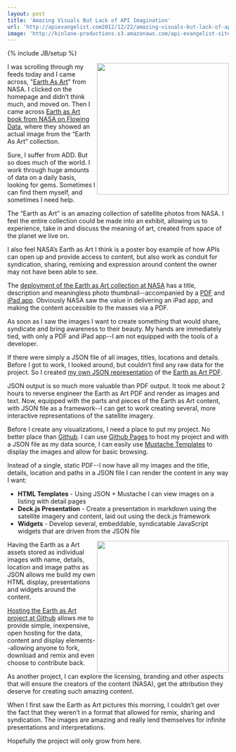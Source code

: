 ```yaml
---
layout: post
title: 'Amazing Visuals But Lack of API Imagination'
url: 'http://apievangelist.com2012/12/22/amazing-visuals-but-lack-of-api-imagination/'
image: 'http://kinlane-productions.s3.amazonaws.com/api-evangelist-site/blog/great-salt-desert.jpeg'
---
```

{% include JB/setup %}
<p>
     <a href="http://kinlane.github.com/earth-as-art/index.html" target="_blank"><img src="https://s3.amazonaws.com/kinlane-productions/earth-as-art/desolation-canyon.jpeg"  width="300" align="right" /></a>
</p>
<p>
     I was scrolling through my feeds today and I came across, "<a href="http://www.nasa.gov/connect/ebooks/earth_art_detail.html">Earth As Art</a>" from NASA. I clicked on the homepage and didn’t think much, and moved on. Then I came across <a href="http://flowingdata.com/2012/12/21/earth-as-art-from-nasa/">Earth as Art book from NASA on Flowing Data</a>, where they showed an actual image from the “Earth As Art” collection.
</p>
<p>
     Sure, I suffer from ADD. But so does much of the world. I work through huge amounts of data on a daily basis, looking for gems. Sometimes I can find them myself, and sometimes I need help.
</p>
<p>
     The “Earth as Art” is an amazing collection of satellite photos from NASA. I feel the entire collection could be made into an exhibit, allowing us to experience, take in and discuss the meaning of art, created from space of the planet we live on.
</p>
<p>
     I also feel NASA’s Earth as Art I think is a poster boy example of how APIs can open up and provide access to content, but also work as conduit for syndication, sharing, remixing and expression around content the owner may not have been able to see.
</p>
<p>
     The <a href="http://www.nasa.gov/connect/ebooks/earth_art_detail.html">deployment of the Earth as Art collection at NASA</a> has a title, description and meaningless photo thumbnail--accompanied by a <a href="http://www.nasa.gov/pdf/703154main_earth_art-ebook.pdf">PDF</a> and <a href="https://itunes.apple.com/us/app/nasa-earth-as-art/id577527077?mt=8">iPad app</a>. Obviously NASA saw the value in delivering an iPad app, and making the content accessible to the masses via a PDF.
</p>
<p>
     As soon as I saw the images I want to create something that would share, syndicate and bring awareness to their beauty. My hands are immediately tied, with only a PDF and iPad app--I am not equipped with the tools of a developer.
</p>
<p>
     If there were simply a JSON file of all images, titles, locations and details. Before I got to work, I looked around, but couldn’t find any raw data for the project. So I created <a href="https://raw.github.com/kinlane/earth-as-art/gh-pages/data/photos.json">my own JSON representation</a> of the <a href="http://www.nasa.gov/pdf/703154main_earth_art-ebook.pdf">Earth as Art PDF</a>.
</p>
<p>
     JSON output is so much more valuable than PDF output. It took me about 2 hours to reverse engineer the Earth as Art PDF and render as images and text. Now, equipped with the parts and pieces of the Earth as Art content, with JSON file as a framework--I can get to work creating several, more interactive representations of the satellite imagery.
</p>
<p>
     Before I create any visualizations, I need a place to put my project. No better place than <a href="/admin/blog/http:/github.com">Github</a>. I can use <a href="http://pages.github.com/">Github Pages</a> to host my project and with a JSON file as my data source, I can easily use <a href="http://mustache.github.com/">Mustache Templates</a> to display the images and allow for basic browsing.
</p>
<p>
     Instead of a single, static PDF--I now have all my images and the title, details, location and paths in a JSON file I can render the content in any way I want:
</p>
<ul >
     <li>
          <strong>HTML Templates</strong> - Using JSON + Mustache I can view images on a listing with detail pages
     </li>
     <li>
          <strong>Deck.js Presentation</strong> - Create a presentation in markdown using the satellite imagery and content, laid out using the deck.js framework
     </li>
     <li>
          <strong>Widgets</strong> - Develop several, embeddable, syndicatable JavaScript widgets that are driven from the JSON file
     </li>
</ul>
<p>
     <a href="http://kinlane.github.com/earth-as-art/index.html" target="_blank"><img src="https://s3.amazonaws.com/kinlane-productions/earth-as-art/great-salt-desert.jpeg"  width="300" align="right" /></a>
</p>
<p>
     Having the Earth as a Art assets stored as individual images with name, details, location and image paths as JSON allows me build my own HTML display, presentations and widgets around the content.
</p>
<p>
     <a href="http://kinlane.github.com/earth-as-art/index.html" target="_blank">Hosting the Earth as Art project at Github</a> allows me to provide simple, inexpensive, open hosting for the data, content and display elements--allowing anyone to fork, download and remix and even choose to contribute back.
</p>
<p>
     As another project, I can explore the licensing, branding and other aspects that will ensure the creators of the content (NASA), get the attribution they deserve for creating such amazing content.
</p>
<p>
     When I first saw the Earth as Art pictures this morning, I couldn’t get over the fact that they weren’t in a format that allowed for remix, sharing and syndication. The images are amazing and really lend themselves for infinite presentations and interpretations.
</p>
<p>
     Hopefully the project will only grow from here.
</p>
